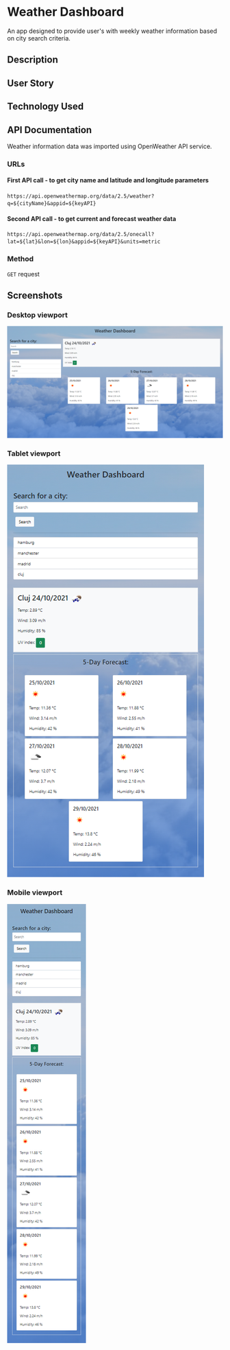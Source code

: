 # Weather Dashboard

An app designed to provide user's with weekly weather information based on city search criteria.

## Description

## User Story

## Technology Used

## API Documentation

Weather information data was imported using OpenWeather API service.

### URLs

#### First API call - to get city name and latitude and longitude parameters

`https://api.openweathermap.org/data/2.5/weather?q=${cityName}&appid=${keyAPI}`

#### Second API call - to get current and forecast weather data

`https://api.openweathermap.org/data/2.5/onecall?lat=${lat}&lon=${lon}&appid=${keyAPI}&units=metric`

### Method

`GET` request

## Screenshots

### Desktop viewport

![desktop view](assets/images/screenshot-desktop.png)

### Tablet viewport

![tablet view](./assets/images/screenshot-tablet.png)

### Mobile viewport

![mobile view](assets/images/screenshot_mobile.png)
